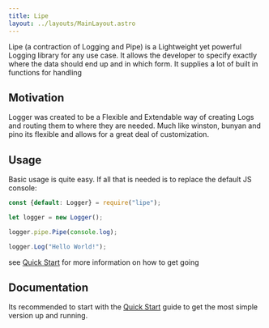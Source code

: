 ```yaml
---
title: Lipe
layout: ../layouts/MainLayout.astro
---
```

Lipe (a contraction of Logging and Pipe) is a Lightweight yet powerful Logging library for any use case. It allows the developer to specify exactly where the data should end up and in which form.
It supplies a lot of built in functions for handling 

## Motivation
Logger was created to be a Flexible and Extendable way of creating Logs and routing them to where they are needed. Much like winston, bunyan and pino its flexible and allows for a great deal of customization.

## Usage
Basic usage is quite easy. If all that is needed is to replace the default JS console:

```javascript
const {default: Logger} = require("lipe");

let logger = new Logger();

logger.pipe.Pipe(console.log);

logger.Log("Hello World!");
```
see [Quick Start](./quickstart) for more information on how to get going


## Documentation

Its recommended to start with the [Quick Start](./quickstart) guide to get the most simple version up and running. 
